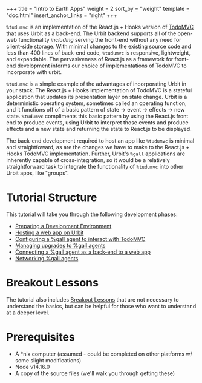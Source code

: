 +++
title = "Intro to Earth Apps"
weight = 2
sort_by = "weight"
template = "doc.html"
insert_anchor_links = "right"
+++

`%tudumvc` is an implementation of the React.js + Hooks version of [TodoMVC](https://jacob-ebey.js.org/hooks-todo/#/) that uses Urbit as a back-end. The Urbit backend supports all of the open-web functionality _including_ serving the front-end without any need for client-side storage. With minimal changes to the existing source code and less than 400 lines of back-end code, `%tudumvc` is responsive, lightweight, and expandable. The pervasiveness of React.js as a framework for front-end development informs our choice of implementations of TodoMVC to incorporate with urbit.

`%tudumvc` is a simple example of the advantages of incorporating Urbit in your stack. The React.js + Hooks implementation of TodoMVC is a stateful application that updates its presentation layer on state change. Urbit is a deterministic operating system, sometimes called an operating function, and it functions off of a basic pattern of state -> event -> effects -> new state. `%tudumvc` compliments this basic pattern by using the React.js front end to produce events, using Urbit to interpret those events and produce effects and a new state and returning the state to React.js to be displayed.

The back-end development required to host an app like `%tudumvc` is minimal and straightfoward, as are the changes we have to make to the React.js + Hooks TodoMVC implementation. Further, Urbit's `%gall` applications are inherently capable of cross-integration, so it would be a relatively straightforward task to integrate the functionality of `%tudumvc` into other Urbit apps, like "groups".

# Tutorial Structure

This tutorial will take you through the following development phases:
* [Preparing a Development Environment](@/docs/userspace/tudumvc/preparing-development.md)
* [Hosting a web app on Urbit](@/docs/userspace/tudumvc/hosting-on-urbit.md)
* [Configuring a %gall agent to interact with TodoMVC](@/docs/userspace/tudumvc/agent-supported-hosting.md)
* [Managing upgrades to %gall agents](@/docs/userspace/tudumvc/updating-the-agent.md)
* [Connecting a %gall agent as a back-end to a web app](@/docs/userspace/tudumvc/earth-to-mars-comms.md)
* [Networking %gall agents](@/docs/userspace/tudumvc/tudumvc-proper.md)

# Breakout Lessons
The tutorial also includes [Breakout Lessons](@/docs/userspace/tudumvc/breakout-lessons/_index.md) that are not necessary to understand the basics, but can be helpful for those who want to understand at a deeper level.

# Prerequisites
* A *nix computer (assumed - could be completed on other platforms w/ some slight modifications)
* Node v14.16.0
* A copy of the source files (we'll walk you through getting these)